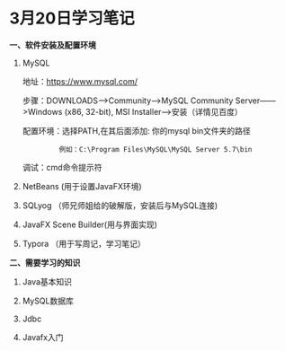 # 3月20日学习笔记

**一、软件安装及配置环境**

1. MySQL

   地址：https://www.mysql.com/

   步骤：DOWNLOADS——>Community——>MySQL Community Server——>Windows (x86, 32-bit), MSI 	     Installer——>安装（详情见百度）

   配置环境：选择PATH,在其后面添加: 你的mysql bin文件夹的路径 

    			例如：C:\Program Files\MySQL\MySQL Server 5.7\bin

   调试：cmd命令提示符 

2.  NetBeans (用于设置JavaFX环境)

3. SQLyog  （师兄师姐给的破解版，安装后与MySQL连接)  

4. JavaFX  Scene Builder(用与界面实现)   

5. Typora  （用于写周记，学习笔记）

   

**二、需要学习的知识**

1. Java基本知识

2. MySQL数据库

3. Jdbc

4. Javafx入门

   



